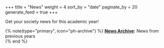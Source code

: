 +++
title = "News"
weight = 4
sort_by = "date"
paginate_by = 20
generate_feed = true
+++

Get your society news for this academic year!

{% note(type="primary", icon="ph-archive") %}
**[News Archive](@/news/archive/_index.md):** News from previous years  
{% end %}